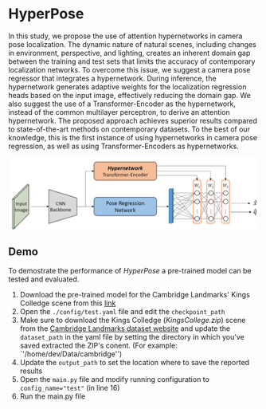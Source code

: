 # HyperPose

In this study, we propose the use of attention hypernetworks in camera pose
localization. The dynamic nature of natural scenes, including changes in
environment, perspective, and lighting, creates an inherent domain gap
between the training and test sets that limits the accuracy of contemporary
localization networks. To overcome this issue, we suggest a camera pose
regressor that integrates a hypernetwork. During inference, the hypernetwork
generates adaptive weights for the localization regression heads based on
the input image, effectively reducing the domain gap. We also suggest the
use of a Transformer-Encoder as the hypernetwork, instead of the common
multilayer perceptron, to derive an attention hypernetwork. The proposed
approach achieves superior results compared to state-of-the-art methods on
contemporary datasets. To the best of our knowledge, this is the first
instance of using hypernetworks in camera pose regression, as well as using
Transformer-Encoders as hypernetworks.

![plot](./img/hyperpose_intro.png?raw=true "Title")


## Demo
To demostrate the performance of *HyperPose* a pre-trained model can be tested and evaluated.
1. Download the pre-trained model for the Cambridge Landmarks' Kings Colledge scene from this [link](https://drive.google.com/file/d/1QFOR9dsQxsmiB-XjonGYteTuawHAUMGu/view?usp=share_link)
2. Open the `./config/test.yaml` file and edit the `checkpoint_path`
3. Make sure to download the Kings Colledge (*KingsCollege.zip*) scene from the [Cambridge Landmarks dataset website](https://www.repository.cam.ac.uk/handle/1810/251342) and update the `dataset_path` in the yaml file by setting the directory in which you've saved extracted the ZIP's conent.
(For example: `'/home/dev/Data/cambridge'')
5. Update the `output_path` to set the location where to save the reported results
6. Open the `main.py` file and modify running configuration to `config_name="test"` (in line 16)
7. Run the main.py file
